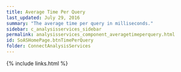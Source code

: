 ```yaml
---
title: Average Time Per Query
last_updated: July 29, 2016
summary: "The average time per query in milliseconds."
sidebar: c_analysisservices_sidebar
permalink: analysisservices_component_averagetimeperquery.html
id: SoASHomePage.btnTimePerQuery
folder: ConnectAnalysisServices
---
```




{% include links.html %}
﻿﻿
﻿

